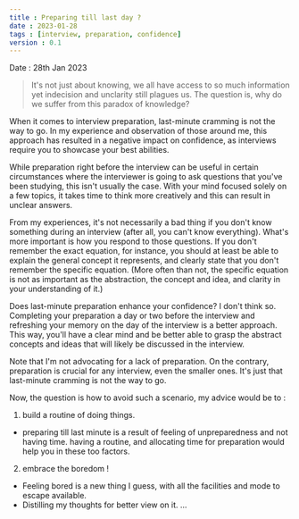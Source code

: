 ```yaml
---
title : Preparing till last day ? 
date : 2023-01-28
tags : [interview, preparation, confidence]
version : 0.1 
---
```


Date : 28th Jan 2023

> It's not just about knowing, we all have access to so much information yet indecision and unclarity still plagues us. The question is, why do we suffer from this paradox of knowledge?

When it comes to interview preparation, last-minute cramming is not the way to go. In my experience and observation of those around me, this approach has resulted in a negative impact on confidence, as interviews require you to showcase your best abilities.

While preparation right before the interview can be useful in certain circumstances where the interviewer is going to ask questions that you've been studying, this isn't usually the case. With your mind focused solely on a few topics, it takes time to think more creatively and this can result in unclear answers.

From my experiences, it's not necessarily a bad thing if you don't know something during an interview (after all, you can't know everything). What's more important is how you respond to those questions. If you don't remember the exact equation, for instance, you should at least be able to explain the general concept it represents, and clearly state that you don't remember the specific equation. (More often than not, the specific equation is not as important as the abstraction, the concept and idea, and clarity in your understanding of it.)

Does last-minute preparation enhance your confidence? I don't think so. Completing your preparation a day or two before the interview and refreshing your memory on the day of the interview is a better approach. This way, you'll have a clear mind and be better able to grasp the abstract concepts and ideas that will likely be discussed in the interview.

Note that I'm not advocating for a lack of preparation. On the contrary, preparation is crucial for any interview, even the smaller ones. It's just that last-minute cramming is not the way to go.

Now, the question is how to avoid such a scenario, my advice would be to : 

1. build a routine of doing things. 
- preparing till last minute is a result of feeling of unpreparedness and not having time. having a routine, and allocating time for preparation would help you in these too factors. 

2. embrace the boredom !
- Feeling bored is a new thing I guess, with all the facilities and mode to escape available.
- Distilling my thoughts for better view on it. ... 


